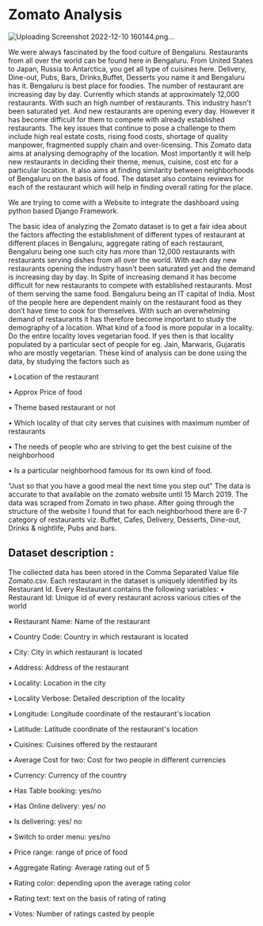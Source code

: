# Zomato Analysis

![Uploading Screenshot 2022-12-10 160144.png…]()

We were always fascinated by the food culture of Bengaluru. Restaurants from all over the world can
be found here in Bengaluru. From United States to Japan, Russia to Antarctica, you get all type of
cuisines here. Delivery, Dine-out, Pubs, Bars, Drinks,Buffet, Desserts you name it and Bengaluru has
it. Bengaluru is best place for foodies. The number of restaurant are increasing day by day. Currently
which stands at approximately 12,000 restaurants. With such an high number of restaurants. This
industry hasn't been saturated yet. And new restaurants are opening every day. However it has
become difficult for them to compete with already established restaurants. The key issues that
continue to pose a challenge to them include high real estate costs, rising food costs, shortage of
quality manpower, fragmented supply chain and over-licensing. This Zomato data aims at analysing
demography of the location. Most importantly it will help new restaurants in deciding their theme,
menus, cuisine, cost etc for a particular location. It also aims at finding similarity between
neighborhoods of Bengaluru on the basis of food. The dataset also contains reviews for each of the
restaurant which will help in finding overall rating for the place.

We are trying to come with a Website to integrate the dashboard using python based Django Framework.

The basic idea of analyzing the Zomato dataset is to get a fair idea about the factors
affecting the establishment of different types of restaurant at different places in
Bengaluru, aggregate rating of each restaurant, Bengaluru being one such city has more
than 12,000 restaurants with restaurants serving dishes from all over the world. With
each day new restaurants opening the industry hasn't been saturated yet and the demand
is increasing day by day. In Spite of increasing demand it has become difficult for new
restaurants to compete with established restaurants. Most of them serving the same
food. Bengaluru being an IT capital of India. Most of the people here are dependent
mainly on the restaurant food as they don’t have time to cook for themselves. With such
an overwhelming demand of restaurants it has therefore become important to study the
demography of a location. What kind of a food is more popular in a locality. Do the entire
locality loves vegetarian food. If yes then is that locality populated by a particular sect of
people for eg. Jain, Marwaris, Gujaratis who are mostly vegetarian.
These kind of analysis can be done using the data, by studying the factors such as

• Location of the restaurant

• Approx Price of food

• Theme based restaurant or not

• Which locality of that city serves that cuisines with maximum number of restaurants

• The needs of people who are striving to get the best cuisine of the neighborhood

• Is a particular neighborhood famous for its own kind of food.

“Just so that you have a good meal the next time you step out”
The data is accurate to that available on the zomato website until 15 March 2019. The
data was scraped from Zomato in two phase. After going through the structure of the
website I found that for each neighborhood there are 6-7 category of restaurants viz.
Buffet, Cafes, Delivery, Desserts, Dine-out, Drinks & nightlife, Pubs and bars.

## Dataset description :

The collected data has been stored in the Comma Separated Value file Zomato.csv. Each restaurant
in the dataset is uniquely identified by its Restaurant Id. Every Restaurant contains the following
variables:
• Restaurant Id: Unique id of every restaurant across various cities of the world

• Restaurant Name: Name of the restaurant

• Country Code: Country in which restaurant is located

• City: City in which restaurant is located

• Address: Address of the restaurant

• Locality: Location in the city

• Locality Verbose: Detailed description of the locality

• Longitude: Longitude coordinate of the restaurant's location

• Latitude: Latitude coordinate of the restaurant's location

• Cuisines: Cuisines offered by the restaurant

• Average Cost for two: Cost for two people in different currencies

• Currency: Currency of the country

• Has Table booking: yes/no

• Has Online delivery: yes/ no

• Is delivering: yes/ no

• Switch to order menu: yes/no

• Price range: range of price of food

• Aggregate Rating: Average rating out of 5

• Rating color: depending upon the average rating color

• Rating text: text on the basis of rating of rating

• Votes: Number of ratings casted by people




